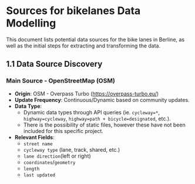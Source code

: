 # Sources for bikelanes Data Modelling

This document lists potential data sources for the bike lanes in Berline, as well as the initial steps for extracting and transforming the data. 

## 1.1 Data Source Discovery
### Main Source - OpenStreetMap (OSM)

- **Origin**: OSM - Overpass Turbo (https://overpass-turbo.eu/)
- **Update Frequency**: Continuous/Dynamic based on community updates.
- **Data Type**:
   - Dynamic data types through API queries (ie. `cycleway=*`, `highway=cycleway`, `highway=path + bicycle=designated`, etc.).
   - There is the possibility of static files, however these have not been included for this specific project.
- **Relevant Fields**:
  - `street name`
  - `cycleway type` (lane, track, shared, etc.)
  - `lane direction`(left or right)
  - `coordinates`/`geometry`
  - `length`
  - `last updated`

  
